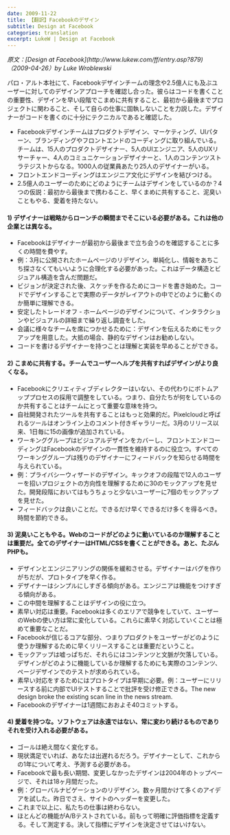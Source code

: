 ```yaml
---
date: 2009-11-22
title: 【翻訳】Facebookのデザイン
subtitle: Design at Facebook
categories: translation
excerpt: LukeW | Design at Facebook
---
```


<cite class="citation">
原文：[Design at Facebook](http://www.lukew.com/ff/entry.asp?879)（<time>2009-04-26</time>）by Luke Wroblewski
</cite>

パロ・アルト本社にて、Facebookデザインチームの理念や2.5億人にも及ぶユーザーに対してのデザインアプローチを確認し合った。彼らはコードを書くことの重要性、デザインを早い段階でこまめに共有すること、最初から最後までプロジェクトに関わること、そして自らの仕事に固執しないことを力説した。デザイナーがコードを書くのに十分にテクニカルであると確認した。

+ Facebookデザインチームはプロダクトデザイン、マーケティング、UIパターン、ブランディングやフロントエンドのコーディングに取り組んでいる。チームは、15人のプロダクトデザイナー、5人のUIエンジニア、5人のUXリサーチャー、4人のコミュニケーションデザイナーと、1人のコンテンツストラテジストからなる。1000人の従業員あたり25人のデザイナーがいる。
+ フロントエンドコーディングはエンジニア文化にデザインを結びつける。
+ 2.5億人のユーザーのためにどのようにチームはデザインをしているのか？4つの仮説：最初から最後まで携わること、早くまめに共有すること、泥臭いこともやる、愛着を持たない。

#### 1) デザイナーは戦略からローンチの瞬間までそこにいる必要がある。これは他の企業とは異なる。

+ Facebookはデザイナーが最初から最後まで立ち会うのを確認することに多くの時間を費やす。
+ 例：3月に公開されたホームページのリデザイン。単純化し、情報をあちこち探さなくてもいいように合理化する必要があった。これはデータ構造とビジュアル構造を含んだ問題だ。
+ ビジョンが決定された後、スケッチを作るためにコードを書き始めた。コードでデザインすることで実際のデータがレイアウトの中でどのように動くのか簡単に理解できる。
+ 安定したトレードオフ - ホームページのデザインについて、インタラクションやビジュアルの詳細まで繰り返し調査をした。
+ 会議に様々なチームを席につかせるために：デザインを伝えるためにモックアップを用意した。大抵の場合、静的なデザインはお勧めしない。
+ コードを書けるデザイナーを持つことは理解と実装を早めることができる。

#### 2) こまめに共有する。チームでユーザーヘルプを共有すればデザインがより良くなる。
+ Facebookにクリエィティブディレクターはいない、その代わりにボトムアッププロセスの採用で調整をしている。つまり、自分たちが何をしているのか共有することはチームにとって重要な意味を持つ。
+ 自社開発されたツールを共有することはもっと効果的だ。Pixelcloudと呼ばれるツールはオンライン上のコメント付きギャラリーだ。3月のリリース以来、1日毎に15の画像が追加されている。
+ ワーキンググループはビジュアルデザインをカバーし、フロントエンドコーディングはFacebookのデザインの一貫性を維持するのに役立つ。すべてのワーキンググループは残りのデザイナーにフィードバックを知らせる時間を与えられている。
+ 例：プライバシーウィザードのデザイン。キックオフの段階で12人のユーザーを招いプロジェクトの方向性を理解するために30のモックアップを見せた。開発段階においてはもうちょっと少ないユーザーに7個のモックアップを見せた。
+ フィードバックは良いことだ。できるだけ早くできるだけ多くを得るべき。時間を節約できる。

#### 3) 泥臭いこともやる。Webのコードがどのように動いているのか理解することは重要だ。全てのデザイナーはHTML/CSSを書くことができる。あと、たぶんPHPも。
+ デザインとエンジニアリングの関係を緩和させる。デザイナーはバグを作りがちだが、プロトタイプを早く作る。
+ デザイナーはシンプルにしすぎる傾向がある。エンジニアは機能をつけすぎる傾向がある。
+ この中間を理解することはデザインの役に立つ。
+ 素早い対応は重要。Facebookは多くのエリアで競争をしていて、ユーザーのWebの使い方は常に変化している。これらに素早く対応していくことは極めて重要なことだ。
+ Facebookが信じるコアな部分、つまりプロダクトをユーザーがどのように使うか理解するために早くリリースすることは重要だということ。
+ モックアップは嘘っぱちだ、それらにはコンテンツと文脈が欠落している。デザインがどのように機能しているか理解するためにも実際のコンテンツ、ページデザインでのテストが求められている。
+ 素早い対応をするためにはプロトタイプは早期に必要。例：ユーザーにリリースする前に内部でUIテストすることで批評を受け修正できる。The new design broke the existing scan line in the news stream.
+ Facebookのデザイナーは1週間におおよそ40コミットする。


#### 4) 愛着を持つな。ソフトウェアは永遠ではない、常に変わり続けるものでありそれを受け入れる必要がある。

+ ゴールは絶え間なく変化する。
+ 現状満足でいれば、あなたは出遅れるだろう。デザイナーとして、これからの1年について考え、予測する必要がある。
+ Facebookで最も長い期間、変更しなかったデザインは2004年のトップページで、それは18ヶ月間だった。
+ 例：グローバルナビゲーションのリデザイン。数ヶ月間かけて多くのアイデアを試した。昨日でさえ、サイトのヘッダーを変更した。
+ これまで以上に、私たちの仕事は終わらない。
+ ほとんどの機能がA/Bテストされている。前もって明確に評価指標を定義する。そして測定する。決して指標にデザインを決定させてはいけない。
